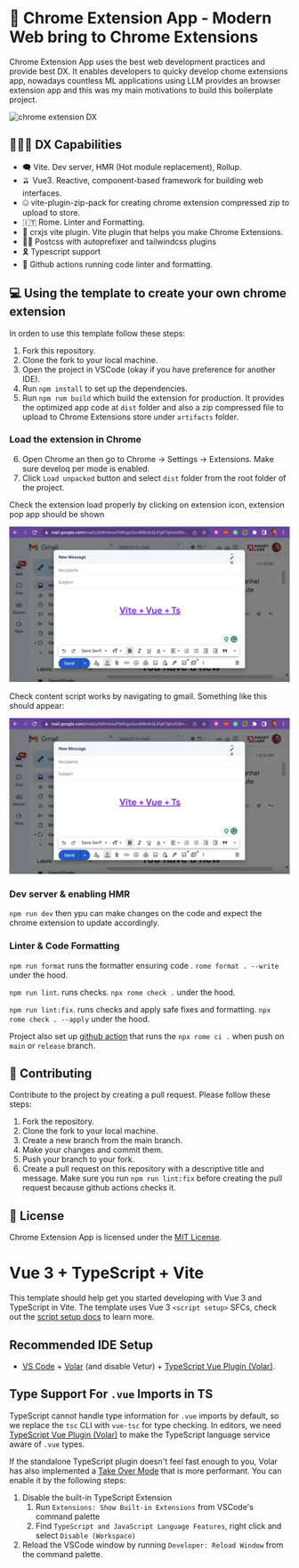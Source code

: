 # 🤖 Chrome Extension App - Modern Web bring to Chrome Extensions

Chrome Extension App uses the best web development practices and provide best DX. It enables developers to quicky develop chome extensions app, nowadays countless ML applications using LLM provides an browser extension app and this was my main motivations to build this boilerplate project. 

![chrome extension DX](chrome-extension-app.png)

## 👨🏻‍💻 DX Capabilities

- 🗨️ Vite. Dev server, HMR (Hot module replacement), Rollup.
- 🫒 Vue3. Reactive, component-based framework for building web interfaces.
- 🤐 vite-plugin-zip-pack for creating chrome extension compressed zip to upload to store. 
- 🇮🇹 Rome. Linter and Formatting.
- 🥓 crxjs vite plugin. Vite plugin that helps you make Chrome Extensions.
- 👩‍🎨 Postcss with autoprefixer and tailwindcss plugins
- 🎗️ Typescript support
- 🎹 Github actions running code linter and formatting.

## 💻 Using the template to create your own chrome extension

In orden to use this template follow these steps:

1. Fork this repository. 
2. Clone the fork to your local machine. 
3. Open the project in VSCode (okay if you have preference for another IDE).
4. Run `npm install` to set up the dependencies.
5. Run `npm rum build` which build the extension for production. It provides the optimized app code at `dist` folder and also a zip compressed file to upload to Chrome Extensions store under `artifacts` folder. 

### Load the extension in Chrome

6. Open Chrome an then go to Chrome -> Settings -> Extensions. Make sure develoq per mode is enabled.
7. Click `Load unpacked` button and select `dist` folder from the root folder of the project.

Check the extension load properly by clicking on extension icon, extension pop app should be shown

![chrome extension popup](/.github/assets/action.png)

Check content script works by navigating to gmail. Something like this should appear:

![chrome extension content script](/.github/assets/action.png)

### Dev server & enabling HMR

`npm run dev`
then ypu can make changes on the code and expect the chrome extension to update accordingly.

### Linter & Code Formatting

`npm run format` runs the formatter ensuring code . `rome format . --write` under the hood.

`npm run lint`. runs checks. `npx rome check .` under the hood.

`npm run lint:fix`. runs checks and apply safe fixes and formatting. `npx rome check . --apply` under the hood.

Project also set up [github action](/.github/workflows/checks.yml) that runs the `npx rome ci .` when push on `main` or  `release` branch.


## 💚 Contributing

Contribute to the project by creating a pull request. Please follow these steps:

1. Fork the repository.
2. Clone the fork to your local machine.
3. Create a new branch from the main branch.
4. Make your changes and commit them.
5. Push your branch to your fork.
6. Create a pull request on this repository with a descriptive title and message. Make sure you run `npm run lint:fix` before creating the pull request because github actions checks it. 

## 🏉 License 

Chrome Extension App is licensed under the [MIT License](https://https://github.com/mtnbarreto/chrome-extension-app/blob/main/LICENSE). 



# Vue 3 + TypeScript + Vite

This template should help get you started developing with Vue 3 and TypeScript in Vite. The template uses Vue 3 `<script setup>` SFCs, check out the [script setup docs](https://v3.vuejs.org/api/sfc-script-setup.html#sfc-script-setup) to learn more.

## Recommended IDE Setup

- [VS Code](https://code.visualstudio.com/) + [Volar](https://marketplace.visualstudio.com/items?itemName=Vue.volar) (and disable Vetur) + [TypeScript Vue Plugin (Volar)](https://marketplace.visualstudio.com/items?itemName=Vue.vscode-typescript-vue-plugin).

## Type Support For `.vue` Imports in TS

TypeScript cannot handle type information for `.vue` imports by default, so we replace the `tsc` CLI with `vue-tsc` for type checking. In editors, we need [TypeScript Vue Plugin (Volar)](https://marketplace.visualstudio.com/items?itemName=Vue.vscode-typescript-vue-plugin) to make the TypeScript language service aware of `.vue` types.

If the standalone TypeScript plugin doesn't feel fast enough to you, Volar has also implemented a [Take Over Mode](https://github.com/johnsoncodehk/volar/discussions/471#discussioncomment-1361669) that is more performant. You can enable it by the following steps:

1. Disable the built-in TypeScript Extension
   1. Run `Extensions: Show Built-in Extensions` from VSCode's command palette
   2. Find `TypeScript and JavaScript Language Features`, right click and select `Disable (Workspace)`
2. Reload the VSCode window by running `Developer: Reload Window` from the command palette.
